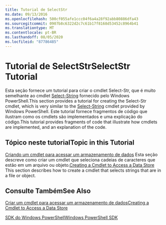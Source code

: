 ```yaml
---
title: Tutorial de SelectStr
ms.date: 09/13/2016
ms.openlocfilehash: 500cf055afe1ccc04f6a4a28f92abb80886dfa43
ms.sourcegitcommit: 0907b8c6322d2c7c61b17f8168d53452c8964b41
ms.translationtype: MT
ms.contentlocale: pt-BR
ms.lasthandoff: 08/05/2020
ms.locfileid: "87786485"
---
```

# <a name="selectstr-tutorial"></a><span data-ttu-id="8d11e-102">Tutorial de SelectStr</span><span class="sxs-lookup"><span data-stu-id="8d11e-102">SelectStr Tutorial</span></span>

<span data-ttu-id="8d11e-103">Esta seção fornece um tutorial para criar o cmdlet Select-Str, que é muito semelhante ao cmdlet [Select-String](/powershell/module/microsoft.powershell.utility/select-string) fornecido pelo Windows PowerShell.</span><span class="sxs-lookup"><span data-stu-id="8d11e-103">This section provides a tutorial for creating the Select-Str cmdlet, which is very similar to the [Select-String](/powershell/module/microsoft.powershell.utility/select-string) cmdlet provided by Windows PowerShell.</span></span> <span data-ttu-id="8d11e-104">Este tutorial fornece fragmentos de código que ilustram como os cmdlets são implementados e uma explicação do código.</span><span class="sxs-lookup"><span data-stu-id="8d11e-104">This tutorial provides fragments of code that illustrate how cmdlets are implemented, and an explanation of the code.</span></span>

## <a name="topic-in-this-tutorial"></a><span data-ttu-id="8d11e-105">Tópico neste tutorial</span><span class="sxs-lookup"><span data-stu-id="8d11e-105">Topic in this Tutorial</span></span>

<span data-ttu-id="8d11e-106">[Criando um cmdlet para acessar um armazenamento de dados](./creating-a-cmdlet-to-access-a-data-store.md) Esta seção descreve como criar um cmdlet que seleciona cadeias de caracteres que estão em um arquivo ou objeto.</span><span class="sxs-lookup"><span data-stu-id="8d11e-106">[Creating a Cmdlet to Access a Data Store](./creating-a-cmdlet-to-access-a-data-store.md) This section describes how to create a cmdlet that selects strings that are in a file or object.</span></span>

## <a name="see-also"></a><span data-ttu-id="8d11e-107">Consulte Também</span><span class="sxs-lookup"><span data-stu-id="8d11e-107">See Also</span></span>

[<span data-ttu-id="8d11e-108">Criar um cmdlet para acessar um armazenamento de dados</span><span class="sxs-lookup"><span data-stu-id="8d11e-108">Creating a Cmdlet to Access a Data Store</span></span>](./creating-a-cmdlet-to-access-a-data-store.md)

[<span data-ttu-id="8d11e-109">SDK do Windows PowerShell</span><span class="sxs-lookup"><span data-stu-id="8d11e-109">Windows PowerShell SDK</span></span>](../windows-powershell-reference.md)
